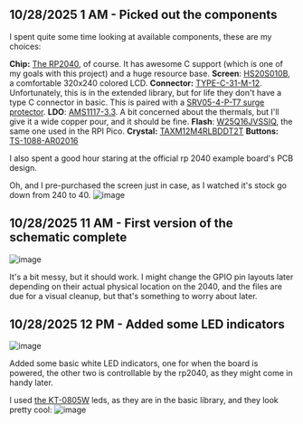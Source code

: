 <!--
  ===================    !!READ THIS NOTICE!!   ====================
  DO NOT edit this file manually. Your changes WILL BE OVERWRITTEN!
  This journal is auto generated and updated by Hack Club Blueprint.
  To edit this file, please edit your journal entries on Blueprint.
  ==================================================================
-->

## 10/28/2025 1 AM - Picked out the components  

I spent quite some time looking at available components, these are my choices:

**Chip:** [The RP2040](https://jlcpcb.com/partdetail/RaspberryPi-RP2040/C2040), of course. It has awesome C support (which is one of my goals with this project) and a huge resource base.
**Screen**: [HS20S010B](https://jlcpcb.com/partdetail/HS-HS20S010B/C5329586), a comfortable 320x240 colored LCD.
**Connector:** [TYPE-C-31-M-12](https://jlcpcb.com/partdetail/Korean_HropartsElec-TYPE_C_31_M12/C165948). Unfortunately, this is in the extended library, but for life they don't have a type C connector in basic. This is paired with a [SRV05-4-P-T7 surge protector](https://jlcpcb.com/partdetail/ProTekDevices-SRV05_4_PT7/C85364).
**LDO**: [AMS1117-3.3](https://jlcpcb.com/partdetail/Advanced_MonolithicSystems-AMS1117_33/C6186). A bit concerned about the thermals, but I'll give it a wide copper pour, and it should be fine.
**Flash**: [W25Q16JVSSIQ](https://jlcpcb.com/partdetail/WinbondElec-W25Q16JVSSIQ/C131025), the same one used in the RPI Pico.
**Crystal:** [TAXM12M4RLBDDT2T](https://jlcpcb.com/partdetail/Yajingxin-TAXM12M4RLBDDT2T/C133334)
**Buttons:** [TS-1088-AR02016](https://jlcpcb.com/partdetail/XUNPU-TS_1088AR02016/C720477)

I also spent a good hour staring at the official rp 2040 example board's PCB design.

Oh, and I pre-purchased the screen just in case, as I watched it's stock go down from 240 to 40.
![image](https://blueprint.hackclub.com/user-attachments/blobs/proxy/eyJfcmFpbHMiOnsiZGF0YSI6NjA5MiwicHVyIjoiYmxvYl9pZCJ9fQ==--db3dc4ecc3ea2c4af87f85be5b4527a0c1783ca3/image.png)
  

## 10/28/2025 11 AM - First version of the schematic complete  

![image](https://blueprint.hackclub.com/user-attachments/blobs/proxy/eyJfcmFpbHMiOnsiZGF0YSI6NjE3NiwicHVyIjoiYmxvYl9pZCJ9fQ==--bda49364c648ef2992243d9fba56b7307be421bc/image.png)

It's a bit messy, but it should work. I might change the GPIO pin layouts later depending on their actual physical location on the 2040, and the files are due for a visual cleanup, but that's something to worry about later. 
  

## 10/28/2025 12 PM - Added some LED indicators  

![image](https://blueprint.hackclub.com/user-attachments/blobs/proxy/eyJfcmFpbHMiOnsiZGF0YSI6NjE3NywicHVyIjoiYmxvYl9pZCJ9fQ==--6d2addd5c674bdfe7e04072f527bb028229063f1/image.png)

Added some basic white LED indicators, one for when the board is powered, the other two is controllable by the rp2040, as they might come in handy later.

I used [the KT-0805W](https://jlcpcb.com/partdetail/Hubei_KENTOElec-KT0805W/C34499) leds, as they are in the basic library, and they look pretty cool:
![image](https://blueprint.hackclub.com/user-attachments/blobs/proxy/eyJfcmFpbHMiOnsiZGF0YSI6NjE3OCwicHVyIjoiYmxvYl9pZCJ9fQ==--ad8f26820d69a7373c894e4842cd46a08483c945/image.png)
  

